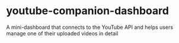 # youtube-companion-dashboard
A mini-dashboard that connects to the YouTube API and helps users manage one of their uploaded videos in detail
